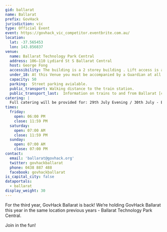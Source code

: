 ```yaml
---
gid: ballarat
name: Ballarat
prefix: GovHack
jurisdiction: vic
type: Official Event
event: https://govhack_vic_competitor.eventbrite.com.au/
location:
  lat: -37.565453
  lon: 143.856837
venue:
  name: Ballarat Technology Park Central
  address: 106–110 Lydiard St S Ballarat Central   
  host: George Fong
  accessibility: The building is a 2 storey building . Lift access is available.
  under_18: At this Venue you must be accompanied by a Guardian at all times.
  capacity: 50
  parking:  Street parking avialable.
  public_transport: Walking distance to the train station.
  public_transport_last:  Information on trains to and from Ballarat [can be found here](https://www.vline.com.au/getattachment/1fefdccd-25e5-48f8-a58d-b5c042baf67d/Ballarat-Timetable)
catering: | 
  Full catering will be provided for: 29th July Evening / 30th July - Breakfast, Lunch, Supper / 31st July - Breakfast, Lunch, Supper / Coffee, soft drinks and snacks will be available in between. 
times:
  friday:
    open: 06:00 PM
    close: 11:59 PM
  saturday:
    open: 07:00 AM
    close: 11:59 PM
  sunday:
    open: 07:00 AM
    close: 07:00 PM
contact:
  email: 'ballarat@govhack.org'
  twitter: govhackballarat
  phone: 0438 887 488
  facebook: govhackballarat
is_capital_city: false
dataportals:
  - ballarat
display_weight: 30
---
```


For the third year, GovHack Ballarat is back! We’re holding GovHack Ballarat this year in the same location previous years - Ballarat Technology Park Central.

Join in the fun!   